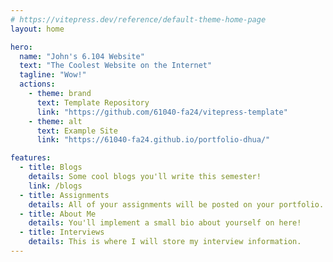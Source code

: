 ```yaml
---
# https://vitepress.dev/reference/default-theme-home-page
layout: home

hero:
  name: "John's 6.104 Website"
  text: "The Coolest Website on the Internet"
  tagline: "Wow!"
  actions:
    - theme: brand
      text: Template Repository
      link: "https://github.com/61040-fa24/vitepress-template"
    - theme: alt
      text: Example Site
      link: "https://61040-fa24.github.io/portfolio-dhua/"

features:
  - title: Blogs
    details: Some cool blogs you'll write this semester!
    link: /blogs
  - title: Assignments
    details: All of your assignments will be posted on your portfolio.
  - title: About Me
    details: You'll implement a small bio about yourself on here!
  - title: Interviews
    details: This is where I will store my interview information.
---
```

